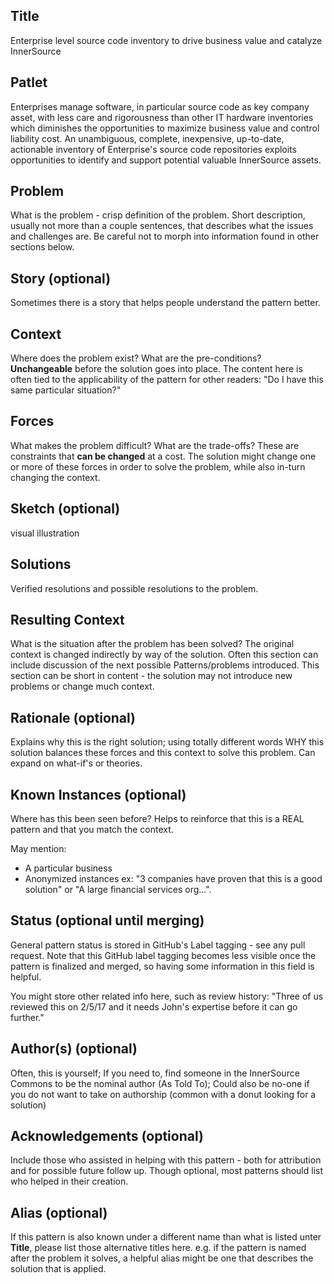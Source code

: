 ## Title

Enterprise level source code inventory to drive business value and catalyze InnerSource

## Patlet

Enterprises manage software, in particular source code as key company asset, with less care and rigorousness than other IT hardware inventories which diminishes the opportunities to maximize business value and control liability cost. An unambiguous, complete, inexpensive, up-to-date, actionable inventory of Enterprise's source code repositories exploits opportunities to identify and support potential valuable InnerSource assets.

## Problem

What is the problem - crisp definition of the problem. Short description, usually not more than a couple sentences, that describes what the issues and challenges are. Be careful not to morph into information found in other sections below.

## Story (optional)

Sometimes there is a story that helps people understand the pattern better.

## Context

Where does the problem exist? What are the pre-conditions? **Unchangeable** before the solution goes into place. The content here is often tied to the applicability of the pattern for other readers: "Do I have this same particular situation?"

## Forces

What makes the problem difficult? What are the trade-offs? These are constraints that **can be changed** at a cost. The solution might change one or more of these forces in order to solve the problem, while also in-turn changing the context.

## Sketch (optional)

visual illustration

## Solutions

Verified resolutions and possible resolutions to the problem.

## Resulting Context

What is the situation after the problem has been solved? The original context is changed indirectly by way of the solution. Often this section can include discussion of the next possible Patterns/problems introduced. This section can be short in content - the solution may not introduce new problems or change much context.

## Rationale (optional)

Explains why this is the right solution; using totally different words WHY this solution balances these forces and this context to solve this problem. Can expand on what-if's or theories.

## Known Instances (optional)

Where has this been seen before? Helps to reinforce that this is a REAL pattern and that you match the context.

May mention:

* A particular business
* Anonymized instances ex: "3 companies have proven that this is a good solution" or "A large financial services org...".

## Status (optional until merging)

General pattern status is stored in GitHub's Label tagging - see any pull request. Note that this GitHub label tagging becomes less visible once the pattern is finalized and merged, so having some information in this field is helpful.

You might store other related info here, such as review history: "Three of us reviewed this on 2/5/17 and it needs John's expertise before it can go further."

## Author(s) (optional)

Often, this is yourself; If you need to, find someone in the InnerSource Commons to be the nominal author (As Told To); Could also be no-one if you do not want to take on authorship (common with a donut looking for a solution)

## Acknowledgements (optional)

Include those who assisted in helping with this pattern - both for attribution and for possible future follow up. Though optional, most patterns should list who helped in their creation.

## Alias (optional)

If this pattern is also known under a different name than what is listed unter **Title**, please list those alternative titles here. e.g. if the pattern is named after the problem it solves, a helpful alias might be one that describes the solution that is applied.
